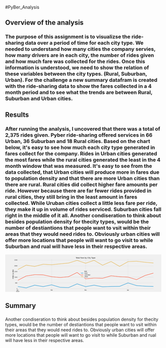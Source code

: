 #PyBer_Analysis

## Overview of the analysis
### The purpose of this assignment is to visualizse the ride-sharing data over a period of time for each city type.  We needed to understand how many cities the company servies, how many drivers are in each city, the number of rides given and how much fare was collected for the rides.  Once this information is understood, we need to show the relation of these variables between the city types. (Rural, Suburban, Urban). For the challenge a new summary datafram is created with the ride-sharing data to show the fares collected in a 4 month period and to see what the trends are between Rural, Suburban and Urban cities. 

## Results
### After running the analysis, I uncovered that there was a total of 2,375 rides given.  Pyber ride-sharing offered services in 66 Urban, 36 Suburban and 18 Rural cities.  Based on the chart below, it's easy to see how much each city type generated in fares collect for the company. Rides in Urban cities generated the most fares while the rural cities generated the least in the 4 month window that was measured.  It's easy to see from the data collected, that Urban cities will produce more in fares due to population density and that there are more Urban cities than there are rural.  Rural cities did collect higher fare amounts per ride. However because there are far fewer rides provided in rural cities, they still bring in the least amount in fares collected.  While Uruban cities collect a little less fare per ride, they make it up in volume of rides serviced. Suburban cities fall right in the middle of it all. Another condiseration to  think about besides population density for thecity types, would be the number of destiantions that people want to vsit within their areas that they would need rides to.  Obviously urban cities will offer more locations that people will want to go visit to while Suburban and rual will have less in their respective areas. 

![Pyber_fare_summary](Analysis/Pyber_fare_summary.png)

## Summary
###
Another condiseration to  think about besides population density for thecity types, would be the number of destiantions that people want to vsit within their areas that they would need rides to.  Obviously urban cities will offer more locations that people will want to go visit to while Suburban and rual will have less in their respective areas. 
